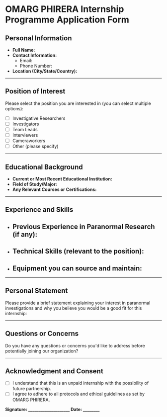 # OMARG PHIRERA Internship Programme Application Form

## Personal Information

- **Full Name:**
- **Contact Information:**
    - Email:
    - Phone Number:
- **Location (City/State/Country):**
  
---

## Position of Interest

Please select the position you are interested in (you can select multiple options):

- [ ] Investigative Researchers
- [ ] Investigators
- [ ] Team Leads
- [ ] Interviewers
- [ ] Cameraworkers
- [ ] Other (please specify)

---

## Educational Background

- **Current or Most Recent Educational Institution:**
- **Field of Study/Major:**
- **Any Relevant Courses or Certifications:**

---

## Experience and Skills

- **Previous Experience in Paranormal Research (if any):**
    - 


  
- **Technical Skills (relevant to the position):**
    - 



- **Equipment you can source and maintain:**
    - 



---

## Personal Statement

Please provide a brief statement explaining your interest in paranormal investigations and why you believe you would be a good fit for this internship:




---

## Questions or Concerns

Do you have any questions or concerns you'd like to address before potentially joining our organization?




---

## Acknowledgment and Consent

- [ ] I understand that this is an unpaid internship with the possibility of future partnership.
- [ ] I agree to adhere to all protocols and ethical guidelines as set by OMARG PHIRERA.
  
**Signature: ____________________ Date: ________**
